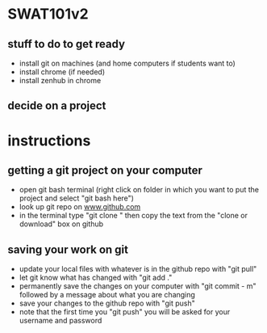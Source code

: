 # SWAT101v2
## stuff to do to get ready
- install git on machines (and home computers if students want to)
- install chrome (if needed)
- install zenhub in chrome

## decide on a project


# instructions

## getting a git project on your computer
- open git bash terminal (right click on folder in which you want to put the project and select "git bash here")
- look up git repo on www.github.com
- in the terminal type "git clone " then copy the text from the "clone or download" box on github

## saving your work on git
- update your local files with whatever is in the github repo with "git pull"
- let git know what has changed with "git add ."
- permanently save the changes on your computer with "git commit - m" followed by a message about what you are changing
- save your changes to the github repo with "git push"
- note that the first time you "git push" you will be asked for your username and password







